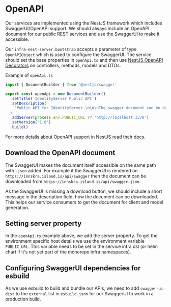 # OpenAPI

Our services are implemented using the NestJS framework which includes SwaggerUI/OpenAPI support. We should always include an OpenAPI document for our public REST services and use the SwaggerUI to make it accessible.

Our `infra-nest-server.bootstrap` accepts a parameter of type `OpenAPIObject` which is used to configure the SwaggerUI. The service should set the base properties in `openApi.ts` and then use [NestJS OpenAPI Decorators](https://docs.nestjs.com/openapi/decorators) on controllers, methods, models and DTOs.

Example of `openApi.ts`

```typescript
import { DocumentBuilder } from '@nestjs/swagger'

export const openApi = new DocumentBuilder()
  .setTitle('IdentityServer Public API')
  .setDescription(
    'Public API for IdentityServer.\n\n\nThe swagger document can be downloaded by appending `-json` to the last path segment.',
  )
  .addServer(process.env.PUBLIC_URL ?? 'http://localhost:3370')
  .setVersion('1.0')
  .build()
```

For more details about OpenAPI support in NestJS read their [docs](https://docs.nestjs.com/openapi/introduction).

## Download the OpenAPI document

The SwaggerUI makes the document itself accessible on the same path with `-json` added. For example if the SwaggerUI is rendered on `https://innskra.island.is/api/swagger` then the document can be downloaded from `https://innskra.island.is/api/swagger-json`.

As the SwaggerUI is missing a download button, we should include a short message in the description field, how the document can be downloaded. This helps our service consumers to get the document for client and model generation.

## Setting server property

In the `openApi.ts` example above, we add the server property. To get the environment specific host details we use the environment variable `PUBLIC_URL`. This variable needs to be set in the service infra dsl (or helm chart if it's not yet part of the monorepo infra namespaces).

## Configuring SwaggerUI dependencies for esbuild

As we use esbuild to build and bundle our APIs, we need to add `swagger-ui-dist` to the `external` list in `esbuild.json` for our SwaggerUI to work in a production build.
